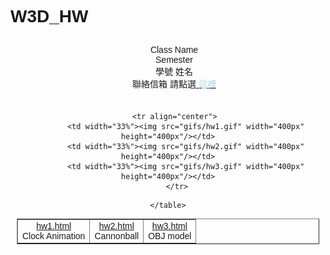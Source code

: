 # W3D_HW
<style>
body {
	font-family: Helvetica, Arial, 'Heiti TC', 'Microsoft JhengHei', sans-serif;
}
#info {
	width: 100%;
	padding: 10px;
	text-align: center;
}
#hw {
	padding: 10px;
	text-align: center;
}
</style>

<body>
<div id="info">
Class Name<br>
Semester<br>
學號 姓名<br>
聯絡信箱 請點選<a href="myemail@gmail.com">
<font color="lightblue">這裡</font></a>
</div>
<div id="hw">
	<table border="1" style="margin-left: auto; margin-right: auto;">

	   <tr align="center">
			<td width="33%"><img src="gifs/hw1.gif" width="400px" height="400px"/></td>
			<td width="33%"><img src="gifs/hw2.gif" width="400px" height="400px"/></td>
			<td width="33%"><img src="gifs/hw3.gif" width="400px" height="400px"/></td>
		</tr>
	    
<tr align="center">
			<td><a href="hw1.html">hw1.html</a><br>Clock Animation</td>
			<td><a href="hw2.html">hw2.html</a><br>Cannonball</td>
			<td><a href="hw3.html">hw3.html</a><br>OBJ model</td>
		</tr>

	</table>
</div>
</body>
